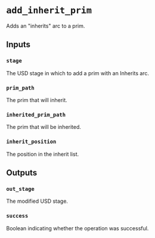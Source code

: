 # `add_inherit_prim`

Adds an "inherits" arc to a prim.

## Inputs

### `stage`
The USD stage in which to add a prim with an Inherits arc. 

### `prim_path`
The prim that will inherit. 

### `inherited_prim_path`
The prim that will be inherited. 

### `inherit_position`
The position in the inherit list. 

## Outputs

### `out_stage`
The modified USD stage. 

### `success`
Boolean indicating whether the operation was successful.
